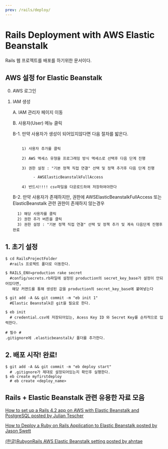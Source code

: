 ```yaml
---
prev: /rails/deploy/
---
```

# Rails Deployment with AWS Elastic Beanstalk

Rails 웹 프로젝트를 배포를 하기위한 문서이다.

## AWS 설정 for Elastic Beanstalk

0. AWS 로그인 


1. IAM 생성

   A. IAM 관리자 페이지 이동                                                      
   
   B. 사용자(User) 메뉴 클릭 
   
      B-1. 만약 사용자가 생성이 되어있지않다면 다음 절차를 밟은다.
      ```
      
          1) 사용자 추가를 클릭
          
          2) AWS 액세스 유형을 프로그래밍 방식 액세스로 선택후 다음 단계 진행
          
          3) 권한 설정 : "기본 정책 직접 연결" 선택 및 정책 추가후 다음 단계 진행
          
               - AWSElasticBeanstalkFullAccess
          
          4) 반드시!!!! csv파일을 다운로드하여 저장하여야한다
     ```

    B-2. 만약 사용자가 존재하지만, 권한에 AWSElasticBeanstalkFullAccess 또는 ElasticBeanstalk 관련 권한이 존재하지 않는경우

   ```
     1) 해당 사용자를 클릭 
     2) 권한 추가 버튼을 클릭
     3) 권한 설정 : "기본 정책 직접 연결" 선택 및 정책 추가 및 계속 다음단계 진행후 완료
   ```
## 1. 초기 설정

```
$ cd RailsProjectFolder 
  #rails 프로젝트 폴더로 이동한다.

$ RAILS_ENV=production rake secret 
  #config/secrets.rb파일에 설정된 production의 secret_key_base가 설정이 안되어있다면, 
   해당 커맨드를 통해 생성된 값을 production의 secret_key_base에 붙여넣는다 
   
$ git add -A && git commit -m "eb init 1" 
  #Elastic Beanstalk은 git을 필요로 한다.

$ eb init 
  # credential.csv에 저장되어있는, Acess Key ID 와 Secret Key를 순차적으로 입력한다.
  
# 필수 #
.gitignore에 .elasticbeanstalk/ 폴더를 추가한다. 
```
## 2. 배포 시작! 완료!

```
$ git add -A && git commit -m "eb deploy start"
  # .gitignore가 제대로 설정되어있는지 확인후 실행한다.
$ eb create myfirstdeploy 
  # eb create <deploy_name>
```

## Rails + Elastic Beanstalk 관련 유용한 자료 모음 

[How to set up a Rails 4.2 app on AWS with Elastic Beanstalk and PostgreSQL posted by Julian Tescher](https://hackernoon.com/how-to-set-up-a-rails-4-2-app-on-aws-with-elastic-beanstalk-and-postgresql-3f9f29c046e2)

[How to Deploy a Ruby on Rails Application to Elastic Beanstalk posted by Jason Swett](https://www.awsrails.com/rails-elastic-beanstalk/)

[(한글)RubyonRails AWS Elastic Beanstalk setting posted by ahntae](https://medium.com/ufofactory-org/rubyonrails-aws-elastic-beanstalk-setting-80181ae7b2ea)

